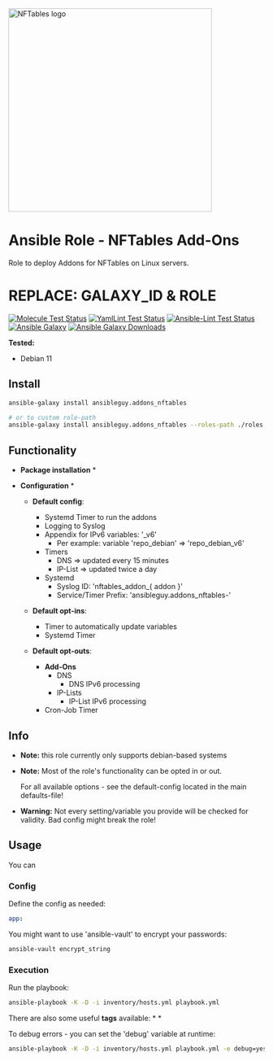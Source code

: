 <a href="https://netfilter.org/projects/nftables/index.html">
<img src="https://netfilter.org/images/netfilter-logo3.png" alt="NFTables logo" width="400"/>
</a>

# Ansible Role - NFTables Add-Ons

Role to deploy Addons for NFTables on Linux servers.

# REPLACE: GALAXY_ID & ROLE

[![Molecule Test Status](https://badges.ansibleguy.net/addons_nftables.molecule.svg)](https://github.com/ansibleguy/_meta_cicd/blob/latest/templates/usr/local/bin/cicd/molecule.sh.j2)
[![YamlLint Test Status](https://badges.ansibleguy.net/addons_nftables.yamllint.svg)](https://github.com/ansibleguy/_meta_cicd/blob/latest/templates/usr/local/bin/cicd/yamllint.sh.j2)
[![Ansible-Lint Test Status](https://badges.ansibleguy.net/addons_nftables.ansiblelint.svg)](https://github.com/ansibleguy/_meta_cicd/blob/latest/templates/usr/local/bin/cicd/ansiblelint.sh.j2)
[![Ansible Galaxy](https://img.shields.io/ansible/role/GALAXY_ID)](https://galaxy.ansible.com/ansibleguy/ROLE)
[![Ansible Galaxy Downloads](https://img.shields.io/badge/dynamic/json?color=blueviolet&label=Galaxy%20Downloads&query=%24.download_count&url=https%3A%2F%2Fgalaxy.ansible.com%2Fapi%2Fv1%2Froles%2FGALAXY_ID%2F%3Fformat%3Djson)](https://galaxy.ansible.com/ansibleguy/addons_nftables)


**Tested:**
* Debian 11

## Install

```bash
ansible-galaxy install ansibleguy.addons_nftables

# or to custom role-path
ansible-galaxy install ansibleguy.addons_nftables --roles-path ./roles
```

## Functionality

* **Package installation**
  * 


* **Configuration**
  * 


  * **Default config**:
    * Systemd Timer to run the addons
    * Logging to Syslog
    * Appendix for IPv6 variables: '_v6'
      * Per example: variable 'repo_debian' => 'repo_debian_v6'
    * Timers
      * DNS => updated every 15 minutes
      * IP-List => updated twice a day
    * Systemd
      * Syslog ID: 'nftables_addon_{ addon }'
      * Service/Timer Prefix: 'ansibleguy.addons_nftables-'

  * **Default opt-ins**:
    * Timer to automatically update variables
    * Systemd Timer


  * **Default opt-outs**:
    * **Add-Ons**
      * DNS
        * DNS IPv6 processing
      * IP-Lists
        * IP-List IPv6 processing
    * Cron-Job Timer

## Info

* **Note:** this role currently only supports debian-based systems


* **Note:** Most of the role's functionality can be opted in or out.

  For all available options - see the default-config located in the main defaults-file!


* **Warning:** Not every setting/variable you provide will be checked for validity. Bad config might break the role!


## Usage

You can 

### Config

Define the config as needed:

```yaml
app:

```

You might want to use 'ansible-vault' to encrypt your passwords:
```bash
ansible-vault encrypt_string
```

### Execution

Run the playbook:
```bash
ansible-playbook -K -D -i inventory/hosts.yml playbook.yml
```

There are also some useful **tags** available:
* 
*

To debug errors - you can set the 'debug' variable at runtime:
```bash
ansible-playbook -K -D -i inventory/hosts.yml playbook.yml -e debug=yes
```
